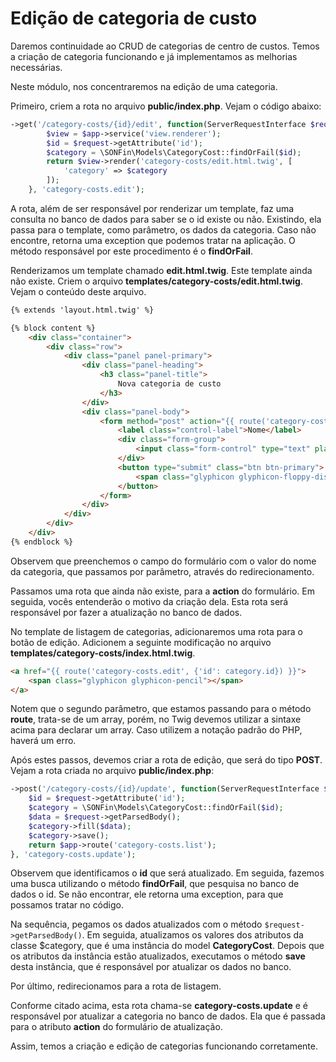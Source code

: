# Edição de categoria de custo

Daremos continuidade ao CRUD de categorias de centro de custos. Temos a criação de categoria funcionando e já implementamos as melhorias necessárias.

Neste módulo, nos concentraremos na edição de uma categoria.

Primeiro, criem a rota no arquivo **public/index.php**. Vejam o código abaixo:

```php
->get('/category-costs/{id}/edit', function(ServerRequestInterface $request) use($app){
        $view = $app->service('view.renderer');
        $id = $request->getAttribute('id');
        $category = \SONFin\Models\CategoryCost::findOrFail($id);
        return $view->render('category-costs/edit.html.twig', [
            'category' => $category
        ]);
    }, 'category-costs.edit');
```

A rota, além de ser responsável por renderizar um template, faz uma consulta no banco de dados para saber se o id existe ou não. Existindo, ela passa para o template, como parâmetro, os dados da categoria. Caso não encontre, retorna uma exception que podemos tratar na aplicação. O método responsável por este procedimento é o **findOrFail**.

Renderizamos um template chamado **edit.html.twig**. Este template ainda não existe. Criem o arquivo **templates/category-costs/edit.html.twig**. Vejam o conteúdo deste arquivo.

```html
{% extends 'layout.html.twig' %}

{% block content %}
    <div class="container">
        <div class="row">
            <div class="panel panel-primary">
                <div class="panel-heading">
                    <h3 class="panel-title">
                        Nova categoria de custo
                    </h3>
                </div>
                <div class="panel-body">
                    <form method="post" action="{{ route('category-costs.update', {'id': category.id}) }}">
                        <label class="control-label">Nome</label>
                        <div class="form-group">
                            <input class="form-control" type="text" placeholder="Nome" name="name" value="{{ category.name }}">
                        </div>
                        <button type="submit" class="btn btn-primary">
                            <span class="glyphicon glyphicon-floppy-disk"></span>
                        </button>
                    </form>
                </div>
            </div>
        </div>
    </div>
{% endblock %}
```

Observem que preenchemos o campo do formulário com o valor do nome da categoria, que passamos por parâmetro, através do redirecionamento.

Passamos uma rota que ainda não existe, para a **action** do formulário. Em seguida, vocês entenderão o motivo da criação dela. Esta rota será responsável por fazer a atualização no banco de dados.

No template de listagem de categorias, adicionaremos uma rota para o botão de edição. Adicionem a seguinte modificação no arquivo **templates/category-costs/index.html.twig**.

```html
<a href="{{ route('category-costs.edit', {'id': category.id}) }}">
    <span class="glyphicon glyphicon-pencil"></span>
</a>
```

Notem que o segundo parâmetro, que estamos passando para o método **route**, trata-se de um array, porém, no Twig devemos utilizar a sintaxe acima para declarar um array. Caso utilizem a notação padrão do PHP, haverá um erro.

Após estes passos, devemos criar a rota de edição, que será do tipo **POST**. Vejam a rota criada no arquivo **public/index.php**:

```php
->post('/category-costs/{id}/update', function(ServerRequestInterface $request) use($app) {
    $id = $request->getAttribute('id');
    $category = \SONFin\Models\CategoryCost::findOrFail($id);
    $data = $request->getParsedBody();
    $category->fill($data);
    $category->save();
    return $app->route('category-costs.list');
}, 'category-costs.update');
```

Observem que identificamos o **id** que será atualizado. Em seguida, fazemos uma busca utilizando o método **findOrFail**, que pesquisa no banco de dados o id. Se não encontrar, ele retorna uma exception, para que possamos tratar no código.

Na sequência, pegamos os dados atualizados com o método `$request->getParsedBody()`. Em seguida, atualizamos os valores dos atributos da classe $category, que é uma instância do model **CategoryCost**. Depois que os atributos da instância estão atualizados, executamos o método **save** desta instância, que é responsável por atualizar os dados no banco.

Por último, redirecionamos para a rota de listagem.

Conforme citado acima, esta rota chama-se **category-costs.update** e é responsável por atualizar a categoria no banco de dados. Ela que é passada para o atributo **action** do formulário de atualização. 

Assim, temos a criação e edição de categorias funcionando corretamente.